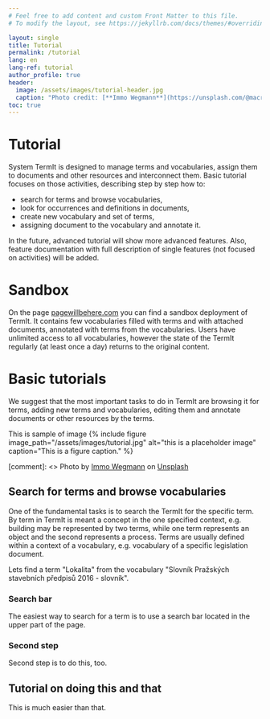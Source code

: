 ```yaml
---
# Feel free to add content and custom Front Matter to this file.
# To modify the layout, see https://jekyllrb.com/docs/themes/#overriding-theme-defaults

layout: single
title: Tutorial
permalink: /tutorial
lang: en
lang-ref: tutorial
author_profile: true
header:
  image: /assets/images/tutorial-header.jpg
  caption: "Photo credit: [**Immo Wegmann**](https://unsplash.com/@macroman?utm_source=unsplash&utm_medium=referral&utm_content=creditCopyText) on [**Unsplash**](http://unsplash.com/)"
toc: true
---
```


# Tutorial

System TermIt is designed to manage terms and vocabularies, assign them to documents and other resources and interconnect them. Basic tutorial focuses on those activities, describing step by step how to:
* search for terms and browse vocabularies,
* look for occurrences and definitions in documents,
* create new vocabulary and set of terms,
* assigning document to the vocabulary and annotate it.

In the future, advanced tutorial will show more advanced features. Also, feature documentation with full description of single features (not focused on activities) will be added.

# Sandbox
On the page <a href="pagewillbehere.com">pagewillbehere.com</a> you can find a sandbox deployment of TermIt. It contains few vocabularies filled with terms and with attached documents, annotated with terms from the vocabularies. Users have unlimited access to all vocabularies, however the state of the TermIt regularly (at least once a day) returns to the original content.

# Basic tutorials
We suggest that the most important tasks to do in TermIt are browsing it for terms, adding new terms and vocabularies, editing them and annotate documents or other resources by the terms.

This is sample of image
{% include figure image_path="/assets/images/tutorial.jpg" alt="this is a placeholder image" caption="This is a figure caption." %}

[comment]: <> Photo by <a href="https://unsplash.com/@macroman?utm_source=unsplash&utm_medium=referral&utm_content=creditCopyText">Immo Wegmann</a> on <a href="https://unsplash.com/s/photos/tutor?utm_source=unsplash&utm_medium=referral&utm_content=creditCopyText">Unsplash</a>


## Search for terms and browse vocabularies

One of the fundamental tasks is to search the TermIt for the specific term. By term in TermIt is meant a concept in the one specified context, e.g. building may be represented by two terms, while one term represents an object and the second represents a process. Terms are usually defined within a context of a vocabulary, e.g. vocabulary of a specific legislation document.

Lets find a term "Lokalita" from the vocabulary "Slovník Pražských stavebních předpisů 2016 - slovník".

### Search bar
The easiest way to search for a term is to use a search bar located in the upper part of the page.

### Second step
Second step is to do this, too.

## Tutorial on doing this and that
This is much easier than that.
